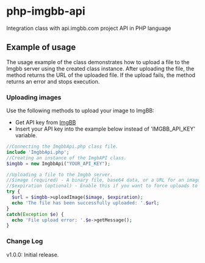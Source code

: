 # php-imgbb-api

Integration class with api.imgbb.com project API in PHP language

## Example of usage

The usage example of the class demonstrates how to upload a file to the Imgbb server using the created class instance. After uploading the file, the method returns the URL of the uploaded file. If the upload fails, the method returns an error and stops execution.

### Uploading images

Use the following methods to upload your image to ImgBB:

- Get API key from [ImgBB](https://api.imgbb.com)
- Insert your API key into the example below instead of 'IMGBB_API_KEY' variable.

```php
//Connecting the ImgbbApi.php class file.
include 'ImgbbApi.php';
//Creating an instance of the ImgbAPI class.
$imgbb = new ImgbbApi("YOUR_API_KEY");
```
```php
//Uploading a file to the Imgbb server.
//$image (required) - A binary file, base64 data, or a URL for an image. (up to 32 MB)
//$expiration (optional) - Enable this if you want to force uploads to be auto deleted after certain time (in seconds 60-15552000)
try {
  $url = $imgbb->uploadImage($image, $expiration);
  echo 'The file has been successfully uploaded: '.$url;
}
catch(Exception $e) {
  echo 'File upload error: '.$e->getMessage();
}
```

### Change Log

v1.0.0: Initial release.
